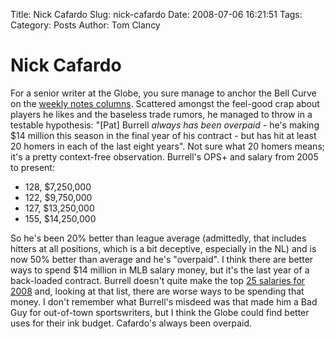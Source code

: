 Title: Nick Cafardo
Slug: nick-cafardo
Date: 2008-07-06 16:21:51
Tags: 
Category: Posts
Author: Tom Clancy

# Nick Cafardo

For a senior writer at the Globe, you sure manage to anchor the Bell Curve on the <a href="http://www.boston.com/sports/baseball/articles/2008/07/06/he_says_hes_pitcher_of_health/?page=full" target="_blank">weekly notes columns</a>. Scattered amongst the feel-good crap about players he likes and the baseless trade rumors, he managed to throw in a testable hypothesis: "[Pat] Burrell <em>always has been overpaid</em> - he's making $14 million this season in the final year of his contract - but has hit at least 20 homers in each of the last eight years". Not sure what 20 homers means; it's a pretty context-free observation. Burrell's OPS+ and salary from 2005 to present:
<ul>
	<li>128, $7,250,000</li>
	<li>122, $9,750,000</li>
	<li>127, $13,250,000</li>
	<li>155, $14,250,000</li>
</ul>
So he's been 20% better than league average (admittedly, that includes hitters at all positions, which is a bit deceptive, especially in the NL) and is now 50% better than average and he's "overpaid". I think there are better ways to spend $14 million in MLB salary money, but it's the last year of a back-loaded contract. Burrell doesn't quite make the top <a href="http://content.usatoday.com/sports/baseball/salaries/top25.aspx?year=2008" target="_blank">25 salaries for 2008</a> and, looking at that list, there are worse ways to be spending that money. I don't remember what Burrell's misdeed was that made him a Bad Guy for out-of-town sportswriters, but I think the Globe could find better uses for their ink budget. Cafardo's always been overpaid.
